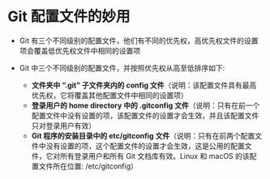 # Git 配置文件的妙用

- Git 有三个不同级别的配置文件，他们有不同的优先权，高优先权文件的设置项会覆盖低优先权文件中相同的设置项

- Git 中三个不同级别的配置文件，并按照优先权从高至低排序如下:

  - **文件夹中 “.git” 子文件夹内的 config 文件**（说明：该配置文件具有最高优先权，它将覆盖其他配置文件中相同的设置项）
  - **登录用户的 home directory 中的 .gitconfig 文件**（说明：只有在前一个配置文件中没有设置的项，该配置文件的设置才会生效，并且该配置文件只对登录用户有效）
  - **Git 程序的安装目录中的 etc/gitconfig 文件**（说明：只有在前两个配置文件中没有设置的项，这个配置文件的设置才会生效，这是公用的配置文件，它对所有登录用户和所有 Git 文档库有效。Linux 和 macOS 的该配置文件所在位置: /etc/gitconfig）
